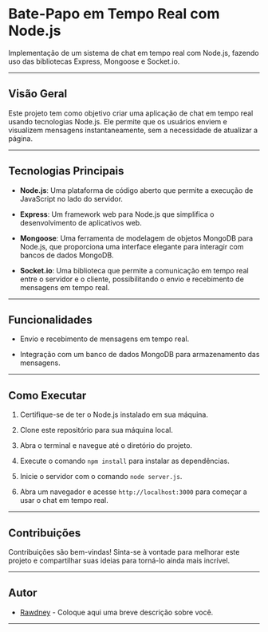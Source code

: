 # Bate-Papo em Tempo Real com Node.js

Implementação de um sistema de chat em tempo real com Node.js, fazendo uso das bibliotecas Express, Mongoose e Socket.io.

---

## Visão Geral

Este projeto tem como objetivo criar uma aplicação de chat em tempo real usando tecnologias Node.js. Ele permite que os usuários enviem e visualizem mensagens instantaneamente, sem a necessidade de atualizar a página.

---

## Tecnologias Principais

- **Node.js**: Uma plataforma de código aberto que permite a execução de JavaScript no lado do servidor.

- **Express**: Um framework web para Node.js que simplifica o desenvolvimento de aplicativos web.

- **Mongoose**: Uma ferramenta de modelagem de objetos MongoDB para Node.js, que proporciona uma interface elegante para interagir com bancos de dados MongoDB.

- **Socket.io**: Uma biblioteca que permite a comunicação em tempo real entre o servidor e o cliente, possibilitando o envio e recebimento de mensagens em tempo real.

---

## Funcionalidades

- Envio e recebimento de mensagens em tempo real.

- Integração com um banco de dados MongoDB para armazenamento das mensagens.

---

## Como Executar

1. Certifique-se de ter o Node.js instalado em sua máquina.

2. Clone este repositório para sua máquina local.

3. Abra o terminal e navegue até o diretório do projeto.

4. Execute o comando `npm install` para instalar as dependências.

5. Inicie o servidor com o comando `node server.js`.

6. Abra um navegador e acesse `http://localhost:3000` para começar a usar o chat em tempo real.

---

## Contribuições

Contribuições são bem-vindas! Sinta-se à vontade para melhorar este projeto e compartilhar suas ideias para torná-lo ainda mais incrível.

---

## Autor

- [Rawdney](https://github.com/seu-usuario) - Coloque aqui uma breve descrição sobre você.

---
